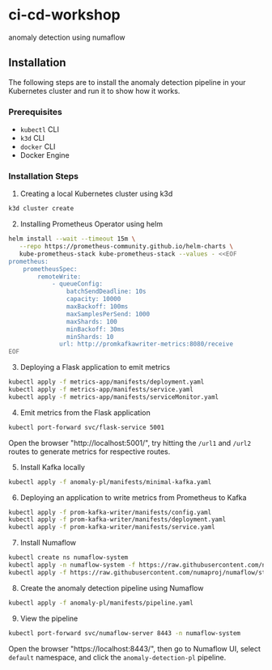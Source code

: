 # ci-cd-workshop
anomaly detection using numaflow

## Installation

The following steps are to install the anomaly detection pipeline in your Kubernetes cluster and run it to show how it works.

### Prerequisites

- `kubectl` CLI
- `k3d` CLI
- `docker` CLI
- Docker Engine

### Installation Steps

1. Creating a local Kubernetes cluster using k3d

```bash
k3d cluster create
```

2. Installing Prometheus Operator using helm

```bash
helm install --wait --timeout 15m \
   --repo https://prometheus-community.github.io/helm-charts \
   kube-prometheus-stack kube-prometheus-stack --values - <<EOF
prometheus:
    prometheusSpec:
        remoteWrite:
            - queueConfig:
                batchSendDeadline: 10s
                capacity: 10000
                maxBackoff: 100ms
                maxSamplesPerSend: 1000
                maxShards: 100
                minBackoff: 30ms
                minShards: 10
              url: http://promkafkawriter-metrics:8080/receive
EOF
```

3. Deploying a Flask application to emit metrics

```bash
kubectl apply -f metrics-app/manifests/deployment.yaml
kubectl apply -f metrics-app/manifests/service.yaml
kubectl apply -f metrics-app/manifests/serviceMonitor.yaml
```

4. Emit metrics from the Flask application

```bash
kubectl port-forward svc/flask-service 5001
```
Open the browser "http://localhost:5001/", try hitting the `/url1` and `/url2` routes to generate metrics for respective routes.


5. Install Kafka locally

```bash
kubectl apply -f anomaly-pl/manifests/minimal-kafka.yaml
```

6. Deploying an application to write metrics from Prometheus to Kafka

```bash
kubectl apply -f prom-kafka-writer/manifests/config.yaml
kubectl apply -f prom-kafka-writer/manifests/deployment.yaml
kubectl apply -f prom-kafka-writer/manifests/service.yaml
```

7. Install Numaflow

```bash
kubectl create ns numaflow-system
kubectl apply -n numaflow-system -f https://raw.githubusercontent.com/numaproj/numaflow/stable/config/install.yaml
kubectl apply -f https://raw.githubusercontent.com/numaproj/numaflow/stable/examples/0-isbsvc-jetstream.yaml
```

8. Create the anomaly detection pipeline using Numaflow

```bash
kubectl apply -f anomaly-pl/manifests/pipeline.yaml
```

9. View the pipeline

```bash
kubectl port-forward svc/numaflow-server 8443 -n numaflow-system
```

Open the browser "https://localhost:8443/", then go to Numaflow UI, select `default` namespace, and click the `anomaly-detection-pl` pipeline.


